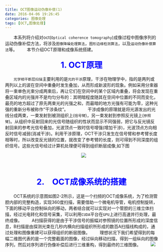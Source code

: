 ```yaml
---
title: OCT图像运动伪像补偿(1)
date: 2016-04-06 19:26:45
categories: 图像处理
tags: [OCT,图像处理]
---
```

　　本系列将介绍对oct(`Optical coherence tomography`)成像过程中图像序列的运动伪像补偿方法，将涉及`图像降噪处理算法`，`图形边缘检测算法`，以及`运动伪像补偿算法`等。
　　本节介绍OCT原理和成像系统搭建。
<center><h4><span style="color: blue; font-size: 20pt;">1. OCT原理</span></h4></center>

　　`光学相干断层扫描`主要利用的是`光的干涉`原理，干涉在物理学中，指的是两列或两列以上的波在空间中重叠时发生叠加，从而形成新波形的现象。例如采用分束器将一束单色光束分成两束后，再让它们在空间中的某个区域内重叠，将会发现在重叠区域内的光强并不是均匀分布的：其明暗程度随其在空间中位置的不同而变化，最亮的地方超过了原先两束光的光强之和，而最暗的地方光强有可能为零，这种光强的重新分布被称作“干涉条纹”。
　　<!--more-->
　　干涉成像的原理就是将光源发出的光线分成两束，一束发射到被测组织上(`信号臂`)，另一束发射到参照反光镜上(`参照臂`)。从组织中反射回来的光信号随组织的性状而显示不同强弱，把它与反光镜反射回来的参考光信号叠加，光波顶点一致时信号增强(增加干涉)，光波顶点方向相反时信号减弱(消减干涉)。利用干涉原理，OCT干涉只发生在信号臂和参考臂长度相等时，所以改变反光镜的位置，就改变了参考臂的长度，则可得到不同深度的组织信号。这些光信号经过计算机处理便可得到组织断层成像,如下图
　<center>　![](http://ww2.sinaimg.cn/large/bcd92541gw1f2nat0htenj20bt0a53z5.jpg)</center>
 
 　
<center><h4><span style="color: blue; font-size: 20pt;">2.　OCT成像系统的搭建</span></h4></center>

　　OCT系统的示意图如图2-2所示，这是一个扫频的OCT成像系统，为了检测管腔内部的完整构造，实现360度扫描，需要借助一个微电机导管，电机控制旋转，下面的移动平台控制纵向的移动，两者结合就可以实现对一个管腔的三维立体扫描，经过光电转化和信号采集，可以利用`CUDA`平台在`GPU`上进行高速并行处理，最终成像。
　　A扫描获得的是由于干涉信号的振幅对参照镜的位置所形成的深度信息，B扫描是由探测光束在几秒内横向扫描组织所形成的数百A扫描线构成的，通过处理和图像重建可以获得组织的断层图像。
　　理想状况下我们希望得到的每幅二维图代表的是一个完整截面的图像，经过纵向移动扫描，得到一组纵向的图像序列，然后对序列进行伪像补偿后进行三维重构，得到最终的三维图像。
　　![](http://ww4.sinaimg.cn/large/bcd92541gw1f2nazyzwhoj20es0d4taa.jpg)
　
